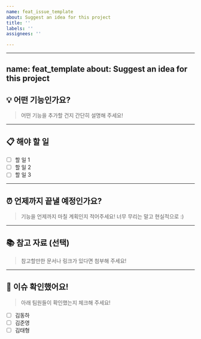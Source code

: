 ```yaml
---
name: feat_issue_template
about: Suggest an idea for this project
title: ''
labels: ''
assignees: ''

---
```


---
name: feat_template
about: Suggest an idea for this project
---

## 💡 어떤 기능인가요?

> 어떤 기능을 추가할 건지 간단히 설명해 주세요!

---

## 📋 해야 할 일

- [ ] 할 일 1
- [ ] 할 일 2
- [ ] 할 일 3

---

## ⏰ 언제까지 끝낼 예정인가요?

> 기능을 언제까지 마칠 계획인지 적어주세요! 너무 무리는 말고 현실적으로 :)

---

## 📚 참고 자료 (선택)

> 참고할만한 문서나 링크가 있다면 첨부해 주세요!

---

## 👀 이슈 확인했어요!

> 아래 팀원들이 확인했는지 체크해 주세요!

- [ ] 김동하
- [ ] 김준영
- [ ] 김태형
